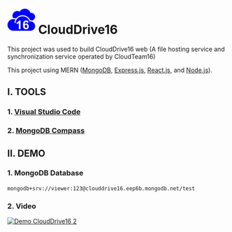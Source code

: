 # ![CloudDrive16 Logo](client/public/logo64.png) CloudDrive16

This project was used to build CloudDrive16 web (A file hosting service and synchronization service operated by CloudTeam16)

This project using MERN ([MongoDB](https://en.wikipedia.org/wiki/MongoDB), [Express.js](https://en.wikipedia.org/wiki/Express.js), [React.js](https://en.wikipedia.org/wiki/React_(JavaScript_library)), and [Node.js](https://en.wikipedia.org/wiki/Node.js)).

## I. TOOLS
### 1. [Visual Studio Code](https://code.visualstudio.com/)
### 2. [MongoDB Compass](https://www.mongodb.com/try/download/compass)

## II. DEMO
### 1. MongoDB Database

```plaintext
mongodb+srv://viewer:123@clouddrive16.eep6b.mongodb.net/test
```
### 2. Video

[![Demo CloudDrive16 2](https://i9.ytimg.com/vi_webp/KxG1Ccxd2_g/mqdefault.webp?v=62b2f5da&sqp=CJCH2pUG&rs=AOn4CLBqBYPiYSur7yXiPYUyned3RKyRWg)](https://youtu.be/KxG1Ccxd2_g)